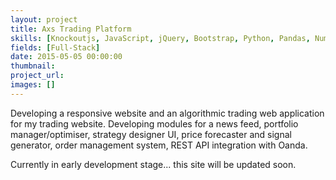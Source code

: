 ```yaml
---
layout: project
title: Axs Trading Platform
skills: [Knockoutjs, JavaScript, jQuery, Bootstrap, Python, Pandas, NumPy,  SciPy, Pyramid,  Socket.IO, Nginx]
fields: [Full-Stack]
date: 2015-05-05 00:00:00
thumbnail:
project_url:
images: []
---
```


Developing a responsive website and an algorithmic trading web application for my trading website. Developing modules for a news feed, portfolio manager/optimiser, strategy designer UI, price forecaster and signal generator, order management system, REST API integration with Oanda.

Currently in early development stage... this site will be updated soon.